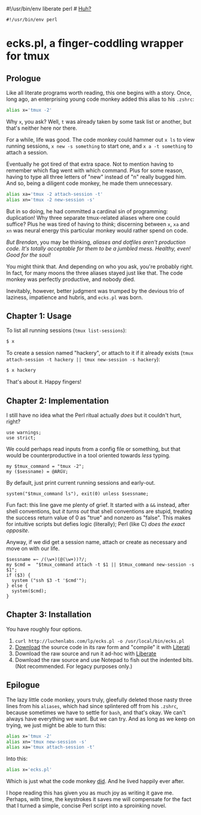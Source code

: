 #!/usr/bin/env liberate perl # [Huh?](https://en.wikipedia.org/wiki/Shebang)

    #!/usr/bin/env perl

# ecks.pl, a finger-coddling wrapper for tmux

## Prologue

Like all literate programs worth reading, this one begins with a story. Once, long ago, an enterprising young code monkey added this alias to his `.zshrc`:

```sh
alias x='tmux -2'
```

Why `x`, you ask? Well, `t` was already taken by some task list or another, but that's neither here nor there.

For a while, life was good.
The code monkey could hammer out `x ls` to view running sessions, `x new -s something` to start one, and `x a -t something` to attach a session.

Eventually he got tired of that extra space.
Not to mention having to remember which flag went with which command.
Plus for some reason, having to type all three letters of "new" instead of "n" really bugged him.
And so, being a diligent code monkey, he made them unnecessary.

```sh
alias xa='tmux -2 attach-session -t'
alias xn='tmux -2 new-session -s'
```

But in so doing, he had committed a cardinal sin of programming: duplication!
Why three separate tmux-related aliases where one could suffice?
Plus he was tired of having to _think_; discerning between `x`, `xa` and `xn` was neural energy this particular monkey would rather spend on code.

_But Brendan_, you may be thinking, _aliases and dotfiles aren't production code.
It's totally acceptable for them to be a jumbled mess. Healthy, even! Good for the soul!_

You might think that. And depending on who you ask, you're probably right.
In fact, for many moons the three aliases stayed just like that.
The code monkey was perfectly productive, and nobody died.

Inevitably, however, better judgment was trumped by the devious trio of laziness, impatience and hubris, and `ecks.pl` was born.

## Chapter 1: Usage

To list all running sessions (`tmux list-sessions`):

```sh
$ x
```

To create a session named "hackery", or attach to it if it already exists (`tmux attach-session -t hackery || tmux new-session -s hackery`):

```sh
$ x hackery
```

That's about it. Happy fingers!

## Chapter 2: Implementation

I still have no idea what the Perl ritual actually _does_ but it couldn't hurt, right?

    use warnings;
    use strict;

We could perhaps read inputs from a config file or something, but that would be counterproductive in a tool oriented towards *less* typing.

    my $tmux_command = "tmux -2";
    my ($sessname) = @ARGV;


By default, just print current running sessions and early-out. 

    system("$tmux_command ls"), exit(0) unless $sessname;

Fun fact: this line gave me plenty of grief. It started with a `&&` instead, after shell conventions, but *it turns out* that shell conventions are stupid, treating the success return value of 0 as "true" and nonzero as "false". This makes for intuitive scripts but defies logic (literally); Perl (like C) *does the exact opposite*. 

Anyway, if we did get a session name, attach or create as necessary and move on with our life.

    $sessname =~ /(\w+)(@(\w+))?/;
    my $cmd =  "$tmux_command attach -t $1 || $tmux_command new-session -s $1";
    if ($3) {
      system ("ssh $3 -t '$cmd'");
    } else {
      system($cmd);
    }

## Chapter 3: Installation

You have roughly four options.

1. `curl http://luchenlabs.com/lp/ecks.pl -o /usr/local/bin/ecks.pl`
2. [Download](ecks.pl.md) the source code in its raw form and "compile" it with [Literati](literati.html)
3. Download the raw source and run it ad-hoc with [Liberate](liberate.html)
4. Download the raw source and use Notepad to fish out the indented bits. (Not recommended. For legacy purposes only.)

## Epilogue

The lazy little code monkey, yours truly, gleefully deleted those nasty three lines from his `aliases`, which had since splintered off from his `.zshrc`, because sometimes we have to settle for `bash`, and that's okay. We can't always have everything we want. But we can try. And as long as we keep on trying, we just might be able to turn this:

```sh
alias x='tmux -2'
alias xn='tmux new-session -s'
alias xa='tmux attach-session -t'
```

Into this:

```sh
alias x='ecks.pl'
```
Which is just what the code monkey [did](https://github.com/Cheezmeister/dotfiles/commit/edda872). And he lived happily ever after.

I hope reading this has given you as much joy as writing it gave me. Perhaps, with time, the keystrokes it saves me will compensate for the fact that I turned a simple, concise Perl script into a sproinking novel.
